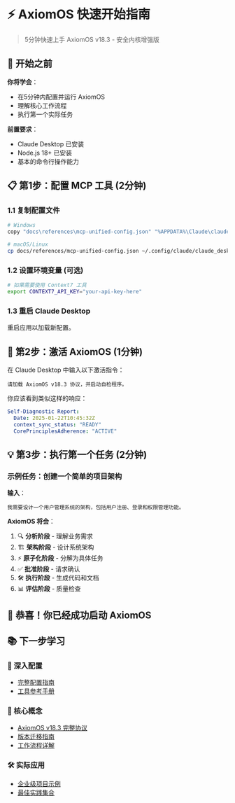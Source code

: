 # ⚡ AxiomOS 快速开始指南

> 5分钟快速上手 AxiomOS v18.3 - 安全内核增强版

## 🎯 开始之前

**你将学会**：
- 在5分钟内配置并运行 AxiomOS
- 理解核心工作流程
- 执行第一个实际任务

**前置要求**：
- Claude Desktop 已安装
- Node.js 18+ 已安装
- 基本的命令行操作能力

## 📋 第1步：配置 MCP 工具 (2分钟)

### 1.1 复制配置文件
```bash
# Windows
copy "docs\references\mcp-unified-config.json" "%APPDATA%\Claude\claude_desktop_config.json"

# macOS/Linux  
cp docs/references/mcp-unified-config.json ~/.config/claude/claude_desktop_config.json
```

### 1.2 设置环境变量 (可选)
```bash
# 如果需要使用 Context7 工具
export CONTEXT7_API_KEY="your-api-key-here"
```

### 1.3 重启 Claude Desktop
重启应用以加载新配置。

## 🚀 第2步：激活 AxiomOS (1分钟)

在 Claude Desktop 中输入以下激活指令：

```
请加载 AxiomOS v18.3 协议，并启动自检程序。
```

你应该看到类似这样的响应：
```yaml
Self-Diagnostic Report:
  Date: 2025-01-22T10:45:32Z
  context_sync_status: "READY"
  CorePrinciplesAdherence: "ACTIVE"
```

## 💡 第3步：执行第一个任务 (2分钟)

### 示例任务：创建一个简单的项目架构

**输入**：
```
我需要设计一个用户管理系统的架构，包括用户注册、登录和权限管理功能。
```

**AxiomOS 将会**：
1. 🔍 **分析阶段** - 理解业务需求
2. 🏗️ **架构阶段** - 设计系统架构  
3. ⚡ **原子化阶段** - 分解为具体任务
4. ✅ **批准阶段** - 请求确认
5. 🛠️ **执行阶段** - 生成代码和文档
6. 📊 **评估阶段** - 质量检查

## 🎉 恭喜！你已经成功启动 AxiomOS

## 📚 下一步学习

### 🔧 深入配置
- [完整配置指南](../references/mcp-config-guide.md)
- [工具参考手册](../references/mcp-tools-reference.md)

### 📖 核心概念
- [AxiomOS v18.3 完整协议](axiom-os-v18.3.md)
- [版本迁移指南](migration-guide.md)
- [工作流程详解](../workflows/)

### 🛠️ 实际应用
- [企业级项目示例](../examples/enterprise-project.md)
- [最佳实践集合](../examples/best-practices.md)